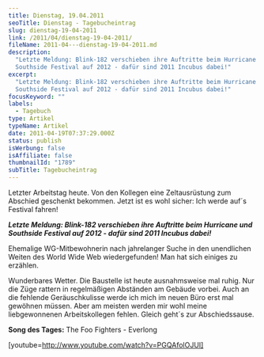 ```yaml
---
title: Dienstag, 19.04.2011
seoTitle: Dienstag - Tagebucheintrag
slug: dienstag-19-04-2011
link: /2011/04/dienstag-19-04-2011/
fileName: 2011-04---dienstag-19-04-2011.md
description:
  "Letzte Meldung: Blink-182 verschieben ihre Auftritte beim Hurricane und
  Southside Festival auf 2012 - dafür sind 2011 Incubus dabei!"
excerpt:
  "Letzte Meldung: Blink-182 verschieben ihre Auftritte beim Hurricane und
  Southside Festival auf 2012 - dafür sind 2011 Incubus dabei!"
focusKeyword: ""
labels:
  - Tagebuch
type: Artikel
typeName: Artikel
date: 2011-04-19T07:37:29.000Z
status: publish
isWerbung: false
isAffiliate: false
thumbnailId: "1789"
subTitle: Tagebucheintrag
---
```


Letzter Arbeitstag heute. Von den Kollegen eine Zeltausrüstung zum Abschied
geschenkt bekommen. Jetzt ist es wohl sicher: Ich werde auf´s Festival fahren!

<strong><em>Letzte Meldung: Blink-182 verschieben ihre Auftritte beim Hurricane
und Southside Festival auf 2012 - dafür sind 2011 Incubus dabei!</em></strong>

Ehemalige WG-Mitbewohnerin nach jahrelanger Suche in den unendlichen Weiten des
World Wide Web wiedergefunden! Man hat sich einiges zu erzählen.

Wunderbares Wetter. Die Baustelle ist heute ausnahmsweise mal ruhig. Nur die
Züge rattern in regelmäßigen Abständen am Gebäude vorbei. Auch an die fehlende
Geräuschkulisse werde ich mich im neuen Büro erst mal gewöhnen müssen. Aber am
meisten werden mir wohl meine liebgewonnenen Arbeitskollegen fehlen. Gleich
geht´s zur Abschiedssause.

<strong>Song des Tages:</strong> The Foo Fighters - Everlong

[youtube=http://www.youtube.com/watch?v=PGQAfolOJUI]
